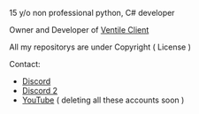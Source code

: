 15 y/o
non professional python, C# developer

Owner and Developer of [Ventile Client](https://github.com/Ventile-Client)


All my repositorys are under Copyright ( License )

Contact:

- [Discord](https://discord.gg/4KWjQkrQtA)
- [Discord 2](https://discord.gg/vstxuGbPVX)
- [YouTube](https://www.youtube.com/c/urMum)
 ( deleting all these accounts soon )
